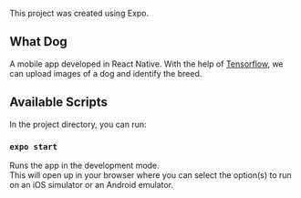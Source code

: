 This project was created using Expo.

## What Dog

A mobile app developed in React Native. With the help of [Tensorflow](https://js.tensorflow.org/api_react_native/0.2.1/), we can upload images of a dog and identify the breed.

## Available Scripts

In the project directory, you can run:

### `expo start`

Runs the app in the development mode.<br />
This will open up in your browser where you can select the option(s) to run on an iOS simulator or an Android emulator.
